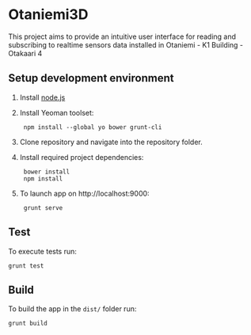 Otaniemi3D
==============

This project aims to provide an intuitive user interface for reading and subscribing to realtime sensors data installed in Otaniemi - K1 Building - Otakaari 4


Setup development environment
-----------------------------

1. Install [node.js](http://nodejs.org/)
2. Install Yeoman toolset:

        npm install --global yo bower grunt-cli

3. Clone repository and navigate into the repository folder.
4. Install required project dependencies:

        bower install
        npm install

5. To launch app on http://localhost:9000:

        grunt serve


Test
-----------------------------

To execute tests run:

    grunt test


Build
-----------------------------
To build the app in the `dist/` folder run:

    grunt build
